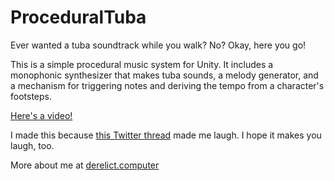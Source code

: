 # ProceduralTuba
Ever wanted a tuba soundtrack while you walk? No? Okay, here you go!

This is a simple procedural music system for Unity. It includes a monophonic synthesizer that makes tuba sounds, a melody generator, and a mechanism for triggering notes and deriving the tempo from a character's footsteps.

[Here's a video!](https://youtu.be/DLeO2w2fUTg)

I made this because [this Twitter thread](https://twitter.com/FrydaWolff/status/699350919117275136) made me laugh. I hope it makes you laugh, too.

More about me at [derelict.computer](http://derelict.computer)
